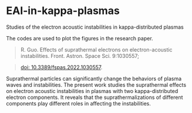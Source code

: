 # EAI-in-kappa-plasmas

Studies of the electron acoustic instabilities in kappa-distributed plasmas

The codes are used to plot the figures in the research paper.

> R. Guo. Effects of suprathermal electrons on electron-acoustic instabilities. Front. Astron. Space Sci. 9:1030557; 

> [doi: 10.3389/fspas.2022.1030557](http://doi.org/10.3389/fspas.2022.1030557).

Suprathermal particles can significantly change the behaviors of plasma waves and instabilities.
The present work studies the suprathermal effects on electron acoustic instabilities in plasmas with two kappa-distributed electron components.
It reveals that the suprathermalizations of different components play different roles in affecting the instabilities.

